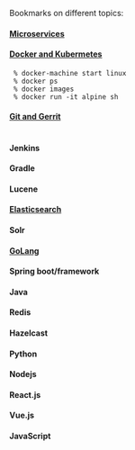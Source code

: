 Bookmarks on different topics:

#### [Microservices](https://github.com/psurti/Notes/blob/master/Microservices.md)
#### [Docker and Kubermetes](https://github.com/psurti/Notes/blob/master/Docker-Kubernetes.md)
```
 % docker-machine start linux
 % docker ps
 % docker images
 % docker run -it alpine sh
```
#### [Git and Gerrit](https://github.com/psurti/Notes/blob/master/Git-Gerrit.md)
```
```
#### Jenkins
#### Gradle
#### Lucene
#### [Elasticsearch](https://github.com/psurti/Notes/blob/master/ElasticSearch.md)
#### Solr
#### [GoLang](https://github.com/psurti/Notes/blob/master/GoLang.md)
#### Spring boot/framework
#### Java
#### Redis
#### Hazelcast
#### Python
#### Nodejs
#### React.js
#### Vue.js
#### JavaScript
